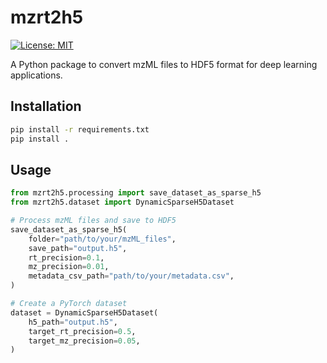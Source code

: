 # mzrt2h5

[![License: MIT](https://img.shields.io/badge/License-MIT-yellow.svg)](https://opensource.org/licenses/MIT)

A Python package to convert mzML files to HDF5 format for deep learning applications.

## Installation

```bash
pip install -r requirements.txt
pip install .
```

## Usage

```python
from mzrt2h5.processing import save_dataset_as_sparse_h5
from mzrt2h5.dataset import DynamicSparseH5Dataset

# Process mzML files and save to HDF5
save_dataset_as_sparse_h5(
    folder="path/to/your/mzML_files",
    save_path="output.h5",
    rt_precision=0.1,
    mz_precision=0.01,
    metadata_csv_path="path/to/your/metadata.csv",
)

# Create a PyTorch dataset
dataset = DynamicSparseH5Dataset(
    h5_path="output.h5",
    target_rt_precision=0.5,
    target_mz_precision=0.05,
)
```
